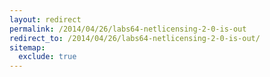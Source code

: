 ```yaml
---
layout: redirect
permalink: /2014/04/26/labs64-netlicensing-2-0-is-out
redirect_to: /2014/04/26/labs64-netlicensing-2-0-is-out/
sitemap:
  exclude: true
---
```

